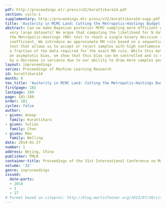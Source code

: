 ```yaml
---
pdf: http://proceedings.mlr.press/v32/korattikara14.pdf
section: cycle-1
supplementary: http://proceedings.mlr.press/v32/korattikara14-supp.pdf
title: 'Austerity in MCMC Land: Cutting the Metropolis-Hastings Budget'
abstract: Can we make Bayesian posterior MCMC sampling more efficient when faced with
  very large datasets? We argue that computing the likelihood for N datapoints in
  the Metropolis-Hastings (MH) test to reach a single binary decision is computationally
  inefficient. We introduce an approximate MH rule based on a sequential hypothesis
  test that allows us to accept or reject samples with high confidence using only
  a fraction of the data required for the exact MH rule. While this method introduces
  an asymptotic bias, we show that this bias can be controlled and is more than offset
  by a decrease in variance due to our ability to draw more samples per unit of time.
layout: inproceedings
series: Proceedings of Machine Learning Research
id: korattikara14
month: 0
tex_title: 'Austerity in MCMC Land: Cutting the Metropolis-Hastings Budget'
firstpage: 181
lastpage: 189
page: 181-189
order: 181
cycles: false
author:
- given: Anoop
  family: Korattikara
- given: Yutian
  family: Chen
- given: Max
  family: Welling
date: 2014-01-27
number: 1
address: Bejing, China
publisher: PMLR
container-title: Proceedings of the 31st International Conference on Machine Learning
volume: '32'
genre: inproceedings
issued:
  date-parts:
  - 2014
  - 1
  - 27
# Format based on citeproc: http://blog.martinfenner.org/2013/07/30/citeproc-yaml-for-bibliographies/
---
```

